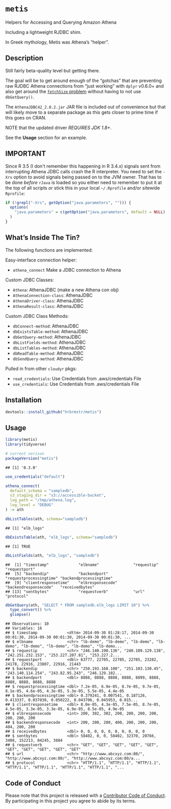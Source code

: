 
# `metis`

Helpers for Accessing and Querying Amazon Athena

Including a lightweight RJDBC shim.

In Greek mythology, Metis was Athena’s “helper”.

## Description

Still fairly beta-quality level but getting there.

The goal will be to get around enough of the “gotchas” that are
preventing raw RJDBC Athena connections from “just working” with `dplyr`
v0.6.0+ and also get around the [`fetchSize`
problem](https://www.reddit.com/r/aws/comments/6aq22b/fetchsize_limit/)
without having to not use `dbGetQuery()`.

The `AthenaJDBC42_2.0.2.jar` JAR file is included out of convenience but
that will likely move to a separate package as this gets closer to prime
time if this goes on CRAN.

NOTE that the updated driver *REQUIRES JDK 1.8+*.

See the **Usage** section for an example.

## IMPORTANT

Since R 3.5 (I don't remember this happening in R 3.4.x) signals sent from interrupting Athena JDBC calls crash the R interpreter. You need to set the `-Xrs` option to avoid signals being passed on to the JVM owner. That has to be done _before_ `rJava` is loaded so you either need to remember to put it at the top of all scripts _or_ stick this in your local `~/.Rprofile` and/or sitewide `Rprofile`:

```r
if (!grepl("-Xrs", getOption("java.parameters", ""))) {
  options(
    "java.parameters" = c(getOption("java.parameters", default = NULL), "-Xrs")
  )
}
```

## What’s Inside The Tin?

The following functions are implemented:

Easy-interface connection helper:

  - `athena_connect` Make a JDBC connection to Athena

Custom JDBC Classes:

  - `Athena`: AthenaJDBC (make a new Athena con obj)
  - `AthenaConnection-class`: AthenaJDBC
  - `AthenaDriver-class`: AthenaJDBC
  - `AthenaResult-class`: AthenaJDBC

Custom JDBC Class Methods:

  - `dbConnect-method`: AthenaJDBC
  - `dbExistsTable-method`: AthenaJDBC
  - `dbGetQuery-method`: AthenaJDBC
  - `dbListFields-method`: AthenaJDBC
  - `dbListTables-method`: AthenaJDBC
  - `dbReadTable-method`: AthenaJDBC
  - `dbSendQuery-method`: AthenaJDBC

Pulled in from other `cloudyr` pkgs:

  - `read_credentials`: Use Credentials from .aws/credentials File
  - `use_credentials`: Use Credentials from .aws/credentials File

## Installation

``` r
devtools::install_github("hrbrmstr/metis")
```

## Usage

``` r
library(metis)
library(tidyverse)

# current verison
packageVersion("metis")
```

    ## [1] '0.3.0'

``` r
use_credentials("default")

athena_connect(
  default_schema = "sampledb", 
  s3_staging_dir = "s3://accessible-bucket",
  log_path = "/tmp/athena.log",
  log_level = "DEBUG"
) -> ath

dbListTables(ath, schema="sampledb")
```

    ## [1] "elb_logs"

``` r
dbExistsTable(ath, "elb_logs", schema="sampledb")
```

    ## [1] TRUE

``` r
dbListFields(ath, "elb_logs", "sampledb")
```

    ##  [1] "timestamp"             "elbname"               "requestip"             "requestport"          
    ##  [5] "backendip"             "backendport"           "requestprocessingtime" "backendprocessingtime"
    ##  [9] "clientresponsetime"    "elbresponsecode"       "backendresponsecode"   "receivedbytes"        
    ## [13] "sentbytes"             "requestverb"           "url"                   "protocol"

``` r
dbGetQuery(ath, "SELECT * FROM sampledb.elb_logs LIMIT 10") %>% 
  type_convert() %>% 
  glimpse()
```

    ## Observations: 10
    ## Variables: 16
    ## $ timestamp             <dttm> 2014-09-30 01:28:17, 2014-09-30 00:01:30, 2014-09-30 00:01:30, 2014-09-30 00:01:30, ...
    ## $ elbname               <chr> "lb-demo", "lb-demo", "lb-demo", "lb-demo", "lb-demo", "lb-demo", "lb-demo", "lb-demo...
    ## $ requestip             <chr> "246.140.190.136", "240.109.129.138", "242.251.232.153", "253.227.207.81", "253.227.2...
    ## $ requestport           <dbl> 63777, 22705, 22705, 22705, 23282, 24178, 22916, 23807, 22916, 21443
    ## $ backendip             <chr> "250.193.168.100", "251.103.130.45", "243.140.114.254", "243.82.95.243", "246.129.102...
    ## $ backendport           <dbl> 8888, 8888, 8888, 8888, 8899, 8888, 8888, 8888, 8888, 8888
    ## $ requestprocessingtime <dbl> 7.2e-05, 6.9e-05, 8.7e-05, 9.7e-05, 8.1e-05, 4.6e-05, 4.3e-05, 5.3e-05, 5.5e-05, 4.4e-05
    ## $ backendprocessingtime <dbl> 0.379241, 0.007541, 0.187126, 0.413337, 0.037030, 0.050222, 0.043706, 0.045953, 0.015...
    ## $ clientresponsetime    <dbl> 8.0e-05, 4.3e-05, 7.5e-05, 8.7e-05, 4.5e-05, 3.3e-05, 3.3e-05, 6.9e-05, 8.5e-05, 4.9e-05
    ## $ elbresponsecode       <int> 200, 302, 302, 200, 200, 200, 200, 200, 200, 200
    ## $ backendresponsecode   <int> 200, 200, 200, 400, 200, 200, 200, 404, 200, 200
    ## $ receivedbytes         <dbl> 0, 0, 0, 0, 0, 0, 0, 0, 0, 0
    ## $ sentbytes             <dbl> 58402, 0, 0, 58402, 32370, 20766, 3408, 152213, 84245, 3884
    ## $ requestverb           <chr> "GET", "GET", "GET", "GET", "GET", "GET", "GET", "GET", "GET", "GET"
    ## $ url                   <chr> "http://www.abcxyz.com:80/", "http://www.abcxyz.com:80/", "http://www.abcxyz.com:80/a...
    ## $ protocol              <chr> "HTTP/1.1", "HTTP/1.1", "HTTP/1.1", "HTTP/1.1", "HTTP/1.1", "HTTP/1.1", "HTTP/1.1", "...

## Code of Conduct

Please note that this project is released with a [Contributor Code of
Conduct](CONDUCT.md). By participating in this project you agree to
abide by its terms.
